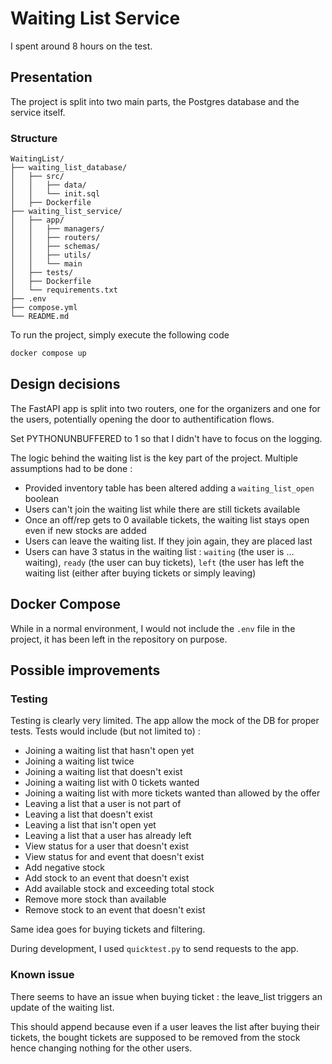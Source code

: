 # Waiting List Service

I spent around 8 hours on the test.

## Presentation

The project is split into two main parts, the Postgres database and the service itself.

### Structure

```text
WaitingList/
├── waiting_list_database/
│   ├── src/
│   │   ├── data/
│   │   └── init.sql
│   ├── Dockerfile
├── waiting_list_service/
│   ├── app/
│   │   ├── managers/
│   │   ├── routers/
│   │   ├── schemas/
│   │   ├── utils/
│   │   └── main
│   ├── tests/
│   ├── Dockerfile
│   └── requirements.txt
├── .env
├── compose.yml
└── README.md
```

To run the project, simply execute the following code
```bash
docker compose up
```

## Design decisions

The FastAPI app is split into two routers, one for the organizers and one for the users, potentially opening the door
to authentification flows.

Set PYTHONUNBUFFERED to 1 so that I didn't have to focus on the logging.


The logic behind the waiting list is the key part of the project. Multiple assumptions had to be done :
- Provided inventory table has been altered adding a `waiting_list_open` boolean
- Users can't join the waiting list while there are still tickets available
- Once an off/rep gets to 0 available tickets, the waiting list stays open even if new stocks are added
- Users can leave the waiting list. If they join again, they are placed last
- Users can have 3 status in the waiting list : `waiting` (the user is ... waiting), `ready` (the user can buy tickets), `left` (the user has left the waiting list (either after buying tickets or simply leaving)

## Docker Compose

While in a normal environment, I would not include the `.env` file in the project, it has been left in the repository on purpose.

## Possible improvements

### Testing

Testing is clearly very limited. The app allow the mock of the DB for proper tests.
Tests would include (but not limited to) :
- Joining a waiting list that hasn't open yet
- Joining a waiting list twice
- Joining a waiting list that doesn't exist
- Joining a waiting list with 0 tickets wanted
- Joining a waiting list with more tickets wanted than allowed by the offer
- Leaving a list that a user is not part of
- Leaving a list that doesn't exist
- Leaving a list that isn't open yet
- Leaving a list that a user has already left
- View status for a user that doesn't exist
- View status for and event that doesn't exist
- Add negative stock
- Add stock to an event that doesn't exist
- Add available stock and exceeding total stock 
- Remove more stock than available
- Remove stock to an event that doesn't exist


Same idea goes for buying tickets and filtering.

During development, I used `quicktest.py` to send requests to the app.

### Known issue

There seems to have an issue when buying ticket : the leave_list triggers an update of the waiting list.

This should append because even if a user leaves the list after buying their tickets, the bought tickets are supposed to be removed from the stock hence changing nothing for the other users. 
